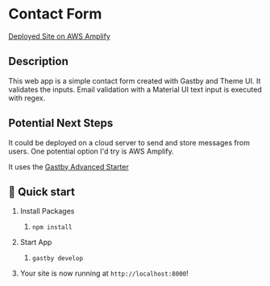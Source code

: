 # Contact Form

[Deployed Site on AWS Amplify](https://master.d3sspyoigdzs9k.amplifyapp.com/)

## Description

This web app is a simple contact form created with Gastby and Theme UI.  It validates the inputs. Email validation with a Material UI text input is executed with regex.

## Potential Next Steps

It could be deployed on a cloud server to send and store messages from users. One potential option I'd try is AWS Amplify.

It uses the [Gastby Advanced Starter](https://www.gatsbyjs.com/starters/Vagr9K/gatsby-advanced-starter)

## 🚀 Quick start

1. Install Packages
    1. `npm install`

1. Start App
    1. `gastby develop`

3. Your site is now running at `http://localhost:8000`!
